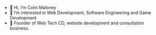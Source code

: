 - 👋 Hi, I’m Colin Maloney
- 👀 I’m interested in Web Development, Software Engineering and Game Development
- 🌱 Founder of Web Tech CD, website development and consultation business.

<!---
Best-code/Best-code is a ✨ special ✨ repository because its `README.md` (this file) appears on your GitHub profile.
You can click the Preview link to take a look at your changes.
--->
